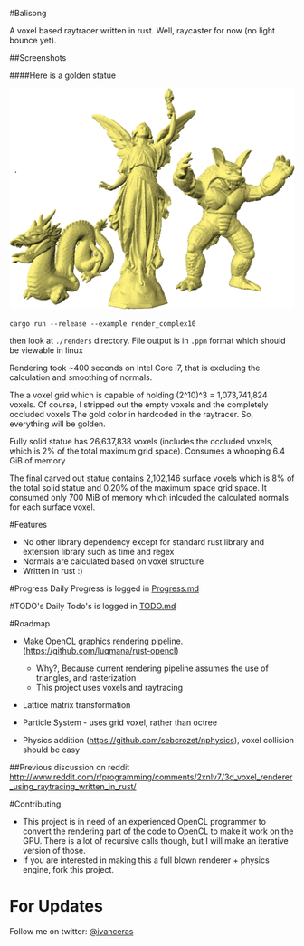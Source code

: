 #Balisong

A voxel based raytracer written in rust.
Well, raycaster for now (no light bounce yet).


##Screenshots

####Here is a golden statue

![](https://raw.githubusercontent.com/ivanceras/balisong/master/screenshots/complex_golden_smoothen.png)

```
cargo run --release --example render_complex10

```

then look at `./renders` directory. File output is in `.ppm` format which should be viewable in linux

Rendering took ~400 seconds on Intel Core i7, that is excluding the calculation and smoothing of normals.


The a voxel grid which is capable of holding (2^10)^3 = 1,073,741,824 voxels.
Of course, I stripped out the empty voxels and the completely occluded voxels
The gold color in hardcoded in the raytracer. So, everything will be golden.

Fully solid statue has 26,637,838 voxels (includes the occluded voxels, which is 2% of the total maximum grid space). Consumes a whooping 6.4 GiB of memory

The final carved out statue contains 2,102,146 surface voxels which is 8% of the total solid statue and 0.20% of the maximum space grid space.
It consumed only 700 MiB of memory which inlcuded the calculated normals for each surface voxel.


#Features
* No other library dependency except for standard rust library and extension library such as time and regex
* Normals are calculated based on voxel structure
* Written in rust :)


#Progress
Daily Progress is logged in [Progress.md](https://github.com/ivanceras/balisong/blob/master/Progress.md)

#TODO's
Daily Todo's is logged in [TODO.md](https://github.com/ivanceras/balisong/blob/master/TODO.md)
	

#Roadmap
* Make OpenCL graphics rendering pipeline. (https://github.com/luqmana/rust-opencl)
	* Why?, Because current rendering pipeline assumes the use of triangles, and rasterization
	* This project uses voxels and raytracing
		
* Lattice matrix transformation
* Particle System - uses grid voxel, rather than octree 
* Physics addition (https://github.com/sebcrozet/nphysics), voxel collision should be easy


##Previous discussion on reddit
http://www.reddit.com/r/programming/comments/2xnlv7/3d_voxel_renderer_using_raytracing_written_in_rust/



#Contributing
* This project is in need of an experienced OpenCL programmer to convert the rendering part of the code to OpenCL to make it work on the GPU. There is a lot of recursive calls though, but I will make an iterative version of those.
* If you are interested in making this a full blown renderer + physics engine, fork this project.

	
# For Updates
Follow me on twitter: [@ivanceras](https://twitter.com/ivanceras)

